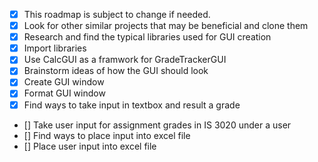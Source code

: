 - [x] This roadmap is subject to change if needed.
- [x] Look for other similar projects that may be beneficial and clone them
- [x] Research and find the typical libraries used for GUI creation
- [x] Import libraries
- [x] Use CalcGUI as a framwork for GradeTrackerGUI
- [x] Brainstorm ideas of how the GUI should look
- [x] Create GUI window
- [x] Format GUI window
-[x] Find ways to take input in textbox and result a grade
- [] Take user input for assignment grades in IS 3020 under a user
- [] Find ways to place input into excel file
- [] Place user input into excel file
